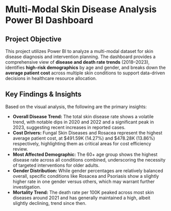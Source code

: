 # Multi-Modal Skin Disease Analysis Power BI Dashboard
## Project Objective
This project utilizes Power BI to analyze a multi-modal dataset for skin disease diagnosis and intervention planning. The dashboard provides a comprehensive view of **disease and death rate trends** (2018–2023), identifies **high-risk demographics** by age and gender, and breaks down the **average patient cost** across multiple skin conditions to support data-driven decisions in healthcare resource allocation.
## Key Findings & Insights
Based on the visual analysis, the following are the primary insights:

* **Overall Disease Trend:** The total skin disease rate shows a volatile trend, with notable dips in 2020 and 2022 and a significant peak in 2023, suggesting recent increases in reported cases.
* **Cost Drivers:** Fungal Skin Diseases and Rosacea represent the highest average patient cost, at $491.59K (14.27%) and $478.28K (13.86%) respectively, highlighting them as critical areas for cost efficiency review.
* **Most Affected Demographic:** The 60+ age group shows the highest disease rate across all conditions combined, underscoring the necessity of targeted interventions for older adults.
* **Gender Distribution:** While gender percentages are relatively balanced overall, specific conditions like Rosacea and Psoriasis show a slightly higher rate in one gender versus others, which may warrant further investigation.
* **Mortality Trend:** The death rate per 100K peaked across most skin diseases around 2021 and has generally maintained a high, albeit slightly declining, trend since then.


